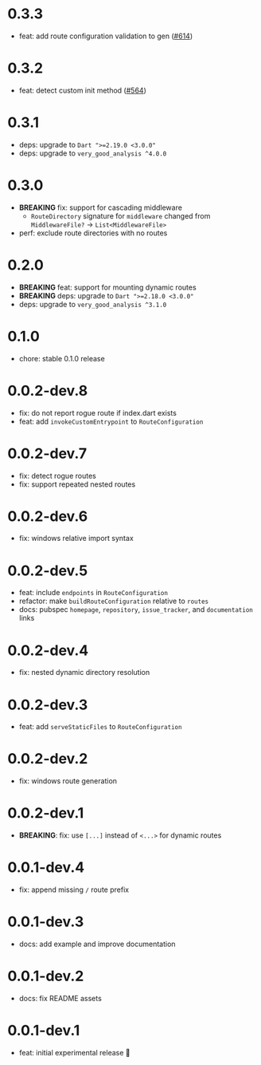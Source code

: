 # 0.3.3

- feat: add route configuration validation to gen ([#614](https://github.com/VeryGoodOpenSource/dart_frog/pull/614))

# 0.3.2

- feat: detect custom init method ([#564](https://github.com/VeryGoodOpenSource/dart_frog/pull/564))

# 0.3.1

- deps: upgrade to `Dart ">=2.19.0 <3.0.0"`
- deps: upgrade to `very_good_analysis ^4.0.0`

# 0.3.0

- **BREAKING** fix: support for cascading middleware
  - `RouteDirectory` signature for `middleware` changed from `MiddlewareFile?` -> `List<MiddlewareFile>`
- perf: exclude route directories with no routes

# 0.2.0

- **BREAKING** feat: support for mounting dynamic routes
- **BREAKING** deps: upgrade to `Dart ">=2.18.0 <3.0.0"`
- deps: upgrade to `very_good_analysis ^3.1.0`

# 0.1.0

- chore: stable 0.1.0 release

# 0.0.2-dev.8

- fix: do not report rogue route if index.dart exists
- feat: add `invokeCustomEntrypoint` to `RouteConfiguration`

# 0.0.2-dev.7

- fix: detect rogue routes
- fix: support repeated nested routes

# 0.0.2-dev.6

- fix: windows relative import syntax

# 0.0.2-dev.5

- feat: include `endpoints` in `RouteConfiguration`
- refactor: make `buildRouteConfiguration` relative to `routes`
- docs: pubspec `homepage`, `repository`, `issue_tracker`, and `documentation` links

# 0.0.2-dev.4

- fix: nested dynamic directory resolution

# 0.0.2-dev.3

- feat: add `serveStaticFiles` to `RouteConfiguration`

# 0.0.2-dev.2

- fix: windows route generation

# 0.0.2-dev.1

- **BREAKING**: fix: use `[...]` instead of `<...>` for dynamic routes

# 0.0.1-dev.4

- fix: append missing `/` route prefix

# 0.0.1-dev.3

- docs: add example and improve documentation

# 0.0.1-dev.2

- docs: fix README assets

# 0.0.1-dev.1

- feat: initial experimental release 🎉
